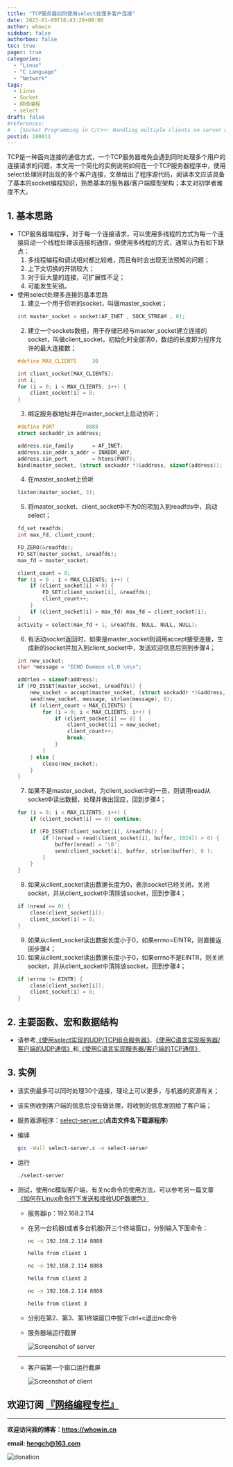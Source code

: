 ```yaml
---
title: "TCP服务器如何使用select处理多客户连接"
date: 2023-01-09T16:43:29+08:00
author: whowin
sidebar: false
authorbox: false
toc: true
pager: true
categories:
  - "Linux"
  - "C Language"
  - "Network"
tags:
  - Linux
  - Socket
  - 网络编程
  - select
draft: false
#references: 
# - [Socket Programming in C/C++: Handling multiple clients on server without multi threading](https://www.geeksforgeeks.org/socket-programming-in-cc-handling-multiple-clients-on-server-without-multi-threading/)
postid: 180011
---
```


TCP是一种面向连接的通信方式，一个TCP服务器难免会遇到同时处理多个用户的连接请求的问题，本文用一个简化的实例说明如何在一个TCP服务器程序中，使用select处理同时出现的多个客户连接，文章给出了程序源代码，阅读本文应该具备了基本的socket编程知识，熟悉基本的服务器/客户端模型架构；本文对初学者难度不大。
<!--more-->

## 1. 基本思路
* TCP服务器端程序，对于每一个连接请求，可以使用多线程的方式为每一个连接启动一个线程处理该连接的通信，但使用多线程的方式，通常认为有如下缺点：
  1. 多线程编程和调试相对都比较难，而且有时会出现无法预知的问题；
  2. 上下文切换的开销较大；
  3. 对于巨大量的连接，可扩展性不足；
  4. 可能发生死锁。
* 使用select处理多连接的基本思路
  1. 建立一个用于侦听的socket，叫做master_socket；
    ```C
    int master_socket = socket(AF_INET , SOCK_STREAM , 0);
    ```
  2. 建立一个sockets数组，用于存储已经与master_socket建立连接的socket，叫做client_socket，初始化时全部清0，数组的长度即为程序允许的最大连接数；
    ```C
    #define MAX_CLIENTS     30

    int client_socket[MAX_CLIENTS];
    int i;
    for (i = 0; i < MAX_CLIENTS; i++) {
        client_socket[i] = 0;
    }
    ```
  3. 绑定服务器地址并在master_socket上启动侦听；
    ```C
    #define PORT          8888
    struct sockaddr_in address;

    address.sin_family      = AF_INET;
    address.sin_addr.s_addr = INADDR_ANY;
    address.sin_port        = htons(PORT);
    bind(master_socket, (struct sockaddr *)&address, sizeof(address));
    ```
  4. 在master_socket上侦听
    ```C
    listen(master_socket, 3);
    ```
  5. 将master_socket、client_socket中不为0的项加入到readfds中，启动select；
    ```C
    fd_set readfds;
    int max_fd, client_count;

    FD_ZERO(&readfds);
    FD_SET(master_socket, &readfds);
    max_fd = master_socket;

    client_count = 0;
    for (i = 0 ; i < MAX_CLIENTS; i++) {
        if (client_socket[i] > 0) {
            FD_SET(client_socket[i], &readfds);
            client_count++;
        }
        if (client_socket[i] > max_fd) max_fd = client_socket[i];
    }
    activity = select(max_fd + 1, &readfds, NULL, NULL, NULL);
    ```
  6. 有活动socket返回时，如果是master_socket则调用accept接受连接，生成新的socket并加入到client_socket中，发送欢迎信息后回到步骤4；
    ```C
    int new_socket;
    char *message = "ECHO Daemon v1.0 \n\n";

    addrlen = sizeof(address);
    if (FD_ISSET(master_socket, &readfds)) {
        new_socket = accept(master_socket, (struct sockaddr *)&address, (socklen_t *)&addrlen);
        send(new_socket, message, strlen(message), 0);
        if (client_count < MAX_CLIENTS) {
            for (i = 0; i < MAX_CLIENTS; i++) {
                if (client_socket[i] == 0) {
                    client_socket[i] = new_socket;
                    client_count++;
                    break;
                }
            }
        } else {
            close(new_socket);
        }
    }
    ```
  7. 如果不是master_socket，为client_socket中的一员，则调用read从socket中读出数据，处理并做出回应，回到步骤4；
    ```C
    for (i = 0; i < MAX_CLIENTS; i++) {
        if (client_socket[i] == 0) continue;

        if (FD_ISSET(client_socket[i], &readfds)) {
            if ((nread = read(client_socket[i], buffer, 1024)) > 0) {
                buffer[nread] = '\0';
                send(client_socket[i], buffer, strlen(buffer), 0 );
            }
        }
    }

    ```
  8. 如果从client_socket读出数据长度为0，表示socket已经关闭，关闭socket，并从client_socket中清除该socket，回到步骤4；
    ```C
    if (nread == 0) {
        close(client_socket[i]);
        client_socket[i] = 0;
    }
    ```
  9. 如果从client_socket读出数据长度小于0，如果errno=EINTR，则直接返回步骤4；
  10. 如果从client_socket读出数据长度小于0，如果errno不是EINTR，则关闭socket，并从client_socket中清除该socket，回到步骤4；
    ```C
    if (errno != EINTR) {
        close(client_socket[i]);
        client_socket[i] = 0;
    }
    ```

## 2. 主要函数、宏和数据结构
* 请参考[《使用select实现的UDP/TCP组合服务器》][article1]、[《使用C语言实现服务器/客户端的UDP通信》][article2]和[《使用C语言实现服务器/客户端的TCP通信》][article3]

## 3. 实例
* 该实例最多可以同时处理30个连接，理论上可以更多，与机器的资源有关；
* 该实例收到客户端的信息后没有做处理，将收到的信息发回给了客户端；
* 服务器源程序：[select-server.c][src01](**点击文件名下载源程序**)
* 编译
  ```bash
  gcc -Wall select-server.c -o select-server
  ```
* 运行
  ```bash
  ./select-server
  ```
* 测试，使用nc模拟客户端，有关nc命令的使用方法，可以参考另一篇文章[《如何在Linux命令行下发送和接收UDP数据包》][article4]
  - 服务器ip：192.168.2.114
  - 在另一台机器(或者多台机器)开三个终端窗口，分别输入下面命令：
    ```bash
    nc -n 192.168.2.114 8888

    hello from client 1
    ```
    ```bash
    nc -n 192.168.2.114 8888

    hello from client 2
    ```
    ```bash
    nc -n 192.168.2.114 8888

    hello from client 3
    ```
  - 分别在第2、第3、第1终端窗口中按下ctrl+c退出nc命令
  - 服务器端运行截屏

    ![Screenshot of server][img01]

  ------------
  - 客户端第一个窗口运行截屏

    ![Screenshot of client][img02]

## **欢迎订阅 [『网络编程专栏』](https://blog.csdn.net/whowin/category_12180345.html)**


-------------
**欢迎访问我的博客：https://whowin.cn**

**email: hengch@163.com**

![donation][img_sponsor_qrcode]

[img_sponsor_qrcode]:https://whowin.gitee.io/images/qrcode/sponsor-qrcode.png


[src01]:https://gitee.com/whowin/whowin/blob/blog/sourcecodes/180011/select-server.c

[img01]:https://whowin.gitee.io/images/180011/screenshot_of_server.png
[img02]:https://whowin.gitee.io/images/180011/screenshot_of_client_1.png

<!-- CSDN
[img01]:https://img-blog.csdnimg.cn/img_convert/4713f268fc8ad765a5f63138b6730596.png
[img02]:https://img-blog.csdnimg.cn/img_convert/e08da230a8ee8db1a663f2f4d2ada356.png
-->

<!--gitee
[article1]:https://whowin.gitee.io/post/blog/network/0010-tcp-and-udp-server-using-select/
[article2]:https://whowin.gitee.io/post/blog/network/0013-udp-server-client-implementation-in-c/
[article3]:https://whowin.gitee.io/post/blog/network/0012-tcp-server-client-implementation-in-c/
[article4]:https://whowin.gitee.io/post/blog/network/0005-send-udp-via-linux-cli/
-->
[article1]:https://blog.csdn.net/whowin/article/details/129410476
[article2]:https://blog.csdn.net/whowin/article/details/129728570
[article3]:https://blog.csdn.net/whowin/article/details/129688443
[article4]:https://blog.csdn.net/whowin/article/details/128890866
